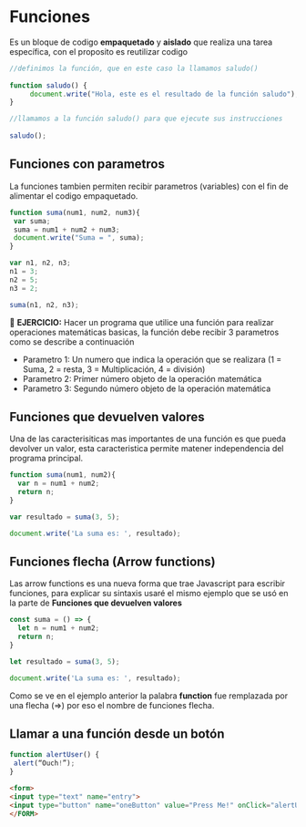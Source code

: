 # Funciones

Es un bloque de codigo **empaquetado** y **aislado** que realiza una tarea específica, con el proposito es reutilizar codigo 

```javascript
//definimos la función, que en este caso la llamamos saludo()
 
function saludo() { 
     document.write("Hola, este es el resultado de la función saludo");
}

//llamamos a la función saludo() para que ejecute sus instrucciones
 
saludo();
```

## Funciones con parametros

La funciones tambien permiten recibir parametros (variables) con el fin de alimentar el codigo empaquetado.

```javascript
function suma(num1, num2, num3){
 var suma;
 suma = num1 + num2 + num3;
 document.write("Suma = ", suma);
}

var n1, n2, n3;
n1 = 3;
n2 = 5;
n3 = 2;

suma(n1, n2, n3);
```

:key: **EJERCICIO:**
Hacer un programa que utilice una función para realizar operaciones matemáticas basicas, la función debe recibir 3 parametros como se describe a continuación
* Parametro 1: Un numero que indica la operación que se realizara (1 = Suma, 2 = resta, 3 = Multiplicación, 4 = división)
* Parametro 2: Primer número objeto de la operación matemática
* Parametro 3: Segundo número objeto de la operación matemática


## Funciones que devuelven valores

Una de las caracterisiticas mas importantes de una función es que pueda devolver un valor, esta caracteristica permite matener independencia del programa principal.

```javascript
function suma(num1, num2){
  var n = num1 + num2;
  return n;
}

var resultado = suma(3, 5);

document.write('La suma es: ', resultado);
```


## Funciones flecha (Arrow functions)

Las arrow functions es una nueva forma que trae Javascript para escribir funciones, para explicar su sintaxis usaré el mismo ejemplo que se usó en la parte de **Funciones que devuelven valores**

```javascript
const suma = () => {
  let n = num1 + num2;
  return n;
}

let resultado = suma(3, 5);

document.write('La suma es: ', resultado);
```

Como se ve en el ejemplo anterior la palabra **function** fue remplazada por una flecha (=>) por eso el nombre de funciones flecha.

## Llamar a una función desde un botón

```javascript
function alertUser() {
 alert(“Ouch!”);
}
```

```html
<form>
<input type="text" name="entry">
<input type="button" name="oneButton" value="Press Me!" onClick="alertUser()">
</FORM>
```
